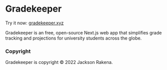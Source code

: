 # Gradekeeper

Try it now: [gradekeeper.xyz](https://app.gradekeeper.xyz)

Gradekeeper is an free, open-source Next.js web app that simplifies grade tracking and projections for university students across the globe.

### Copyright

Gradekeeper is copyright &copy; 2022 Jackson Rakena.
